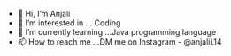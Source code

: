 - 👋 Hi, I’m Anjali
- 👀 I’m interested in ... Coding 
- 🌱 I’m currently learning ...Java programming language 
- 📫 How to reach me ...DM me on Instagram - @anjalii.14

<!---
anjali142507/anjali142507 is a ✨ special ✨ repository because its `README.md` (this file) appears on your GitHub profile.
You can click the Preview link to take a look at your changes.
--->
